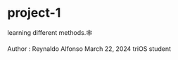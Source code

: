 # project-1
learning different methods.🕸️

Author : Reynaldo Alfonso
         March 22, 2024
         triOS student
